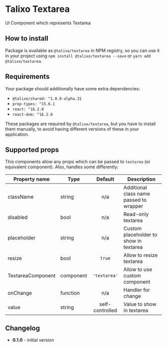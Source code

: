 # Talixo Textarea

UI Component which represents Textarea

## How to install

Package is available as `@talixo/textarea` in NPM registry, so you can use it in your project
using `npm install @talixo/textarea --save` or `yarn add @talixo/textarea`.

## Requirements

Your package should additionally have some extra dependencies:

- `@talixo/shared: ^1.0.0-alpha.31`
- `prop-types: ^15.6.1`
- `react: ^16.2.0`
- `react-dom: ^16.2.0`

These packages are required by `@talixo/textarea`, but you have to install them manually,
to avoid having different versions of these in your application.

## Supported props

This components allow any props which can be passed to `textarea` (or equivalent component).
Also, handles some differently:

Property name     | Type      | Default         | Description
------------------|-----------|:---------------:|--------------------------------
className         | string    | n/a             | Additional class name passed to wrapper
disabled          | bool      | n/a             | Read-only textarea
placeholder       | string    | n/a             | Custom placeholder to show in textarea
resize            | bool      | `true`          | Allow to resize textarea
TextareaComponent | component | `'textarea'`    | Allow to use custom component
onChange          | function  | n/a             | Handler for change
value             | string    | self-controlled | Value to show in textarea

## Changelog

- **0.1.0** - initial version
